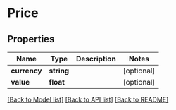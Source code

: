 # Price

## Properties
Name | Type | Description | Notes
------------ | ------------- | ------------- | -------------
**currency** | **string** |  | [optional] 
**value** | **float** |  | [optional] 

[[Back to Model list]](../../README.md#documentation-for-models) [[Back to API list]](../../README.md#documentation-for-api-endpoints) [[Back to README]](../../README.md)

